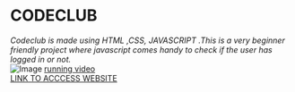 # CODECLUB
_Codeclub is made using HTML ,CSS, JAVASCRIPT .This is a very beginner friendly project where javascript comes handy to check if the user has logged in or not._  
![Image](https://user-images.githubusercontent.com/101446457/197310957-1ab1b62e-cf4c-40f6-84bc-c9d031eb9230.png)
[running video](https://sendspark.com/share/q4trlzqew9s9g03h)  
[LINK TO ACCCESS WEBSITE](https://targithu.github.io/firsteverproject.github.io/)